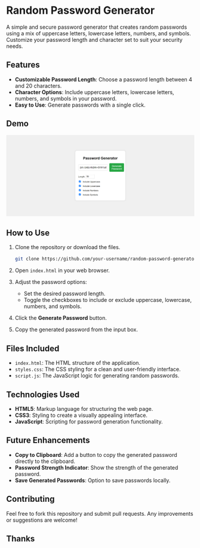 # Random Password Generator

A simple and secure password generator that creates random passwords using a mix of uppercase letters, lowercase letters, numbers, and symbols. Customize your password length and character set to suit your security needs.

## Features

- **Customizable Password Length**: Choose a password length between 4 and 20 characters.
- **Character Options**: Include uppercase letters, lowercase letters, numbers, and symbols in your password.
- **Easy to Use**: Generate passwords with a single click.

## Demo

![Password Generator Screenshot](./screenshot.png)

## How to Use

1. Clone the repository or download the files.

    ```bash
    git clone https://github.com/your-username/random-password-generator.git
    ```

2. Open `index.html` in your web browser.

3. Adjust the password options:
   - Set the desired password length.
   - Toggle the checkboxes to include or exclude uppercase, lowercase, numbers, and symbols.

4. Click the **Generate Password** button.

5. Copy the generated password from the input box.

## Files Included

- `index.html`: The HTML structure of the application.
- `styles.css`: The CSS styling for a clean and user-friendly interface.
- `script.js`: The JavaScript logic for generating random passwords.

## Technologies Used

- **HTML5**: Markup language for structuring the web page.
- **CSS3**: Styling to create a visually appealing interface.
- **JavaScript**: Scripting for password generation functionality.

## Future Enhancements

- **Copy to Clipboard**: Add a button to copy the generated password directly to the clipboard.
- **Password Strength Indicator**: Show the strength of the generated password.
- **Save Generated Passwords**: Option to save passwords locally.

## Contributing

Feel free to fork this repository and submit pull requests. Any improvements or suggestions are welcome!

## Thanks
